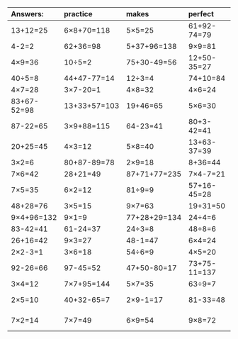 | Answers: | practice | makes | perfect | ! |
| :--- | :--- | :--- | :--- | :--- |
| 13+12=25 | 6×8+70=118 | 5×5=25 | 61+92-74=79 | 16÷4=4 | 
| 4-2=2 | 62+36=98 | 5+37+96=138 | 9×9=81 | 35÷7=5 | 
| 4×9=36 | 10÷5=2 | 75+30-49=56 | 12+50-35=27 | 68+29=97 | 
| 40÷5=8 | 44+47-77=14 | 12÷3=4 | 74+10=84 | 87-10=77 | 
| 4×7=28 | 3×7-20=1 | 4×8=32 | 4×6=24 | 9×2+37=55 | 
| 83+67-52=98 | 13+33+57=103 | 19+46=65 | 5×6=30 | 6+97-97=6 | 
| 87-22=65 | 3×9+88=115 | 64-23=41 | 80+3-42=41 | 8×3=24 | 
| 20+25=45 | 4×3=12 | 5×8=40 | 13+63-37=39 | 34-13=21 | 
| 3×2=6 | 80+87-89=78 | 2×9=18 | 8+36=44 | 63-43=20 | 
| 7×6=42 | 28+21=49 | 87+71+77=235 | 7×4-7=21 | 14÷2=7 | 
| 7×5=35 | 6×2=12 | 81÷9=9 | 57+16-45=28 | 6×2+36=48 | 
| 48+28=76 | 3×5=15 | 9×7=63 | 19+31=50 | 27÷9=3 | 
| 9×4+96=132 | 9×1=9 | 77+28+29=134 | 24÷4=6 | 5×2-8=2 | 
| 83-42=41 | 61-24=37 | 24÷3=8 | 48÷8=6 | 88-59=29 | 
| 26+16=42 | 9×3=27 | 48-1=47 | 6×4=24 | 18÷6=3 | 
| 2×2-3=1 | 3×6=18 | 54÷6=9 | 4×5=20 | 55+17=72 | 
| 92-26=66 | 97-45=52 | 47+50-80=17 | 73+75-11=137 | 5×3-11=4 | 
| 3×4=12 | 7×7+95=144 | 5×7=35 | 63÷9=7 | 87-64=23 | 
| 2×5=10 | 40+32-65=7 | 2×9-1=17 | 81-33=48 | 61+87-22=126 | 
| 7×2=14 | 7×7=49 | 6×9=54 | 9×8=72 | 49+33-49=33 | 
